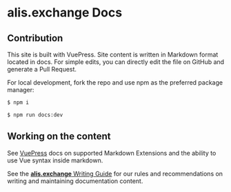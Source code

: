# alis.exchange Docs

## Contribution

This site is built with VuePress. Site content is written in Markdown format located in docs. For simple edits, you can directly edit the file on GitHub and generate a Pull Request.

For local development, fork the repo and use npm as the preferred package manager:

```bash
$ npm i

$ npm run docs:dev
```

## Working on the content

See <a href="https://vuepress.vuejs.org/guide/markdown.html" target="_blank">VuePress</a> docs on supported Markdown Extensions and the ability to use Vue syntax inside markdown.

See the [**alis.exchange** Writing Guide](/.github/contributing.md) for our rules and recommendations on writing and maintaining documentation content.
